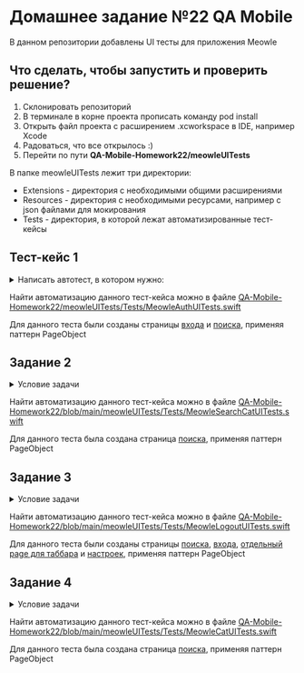 # Домашнее задание №22 QA Mobile

В данном репозитории добавлены UI тесты для приложения Meowle

## Что сделать, чтобы запустить и проверить решение?

1. Склонировать репозиторий
2. В терминале в корне проекта прописать команду pod install
3. Открыть файл проекта с расширением .xcworkspace в IDE, например Xcode
4. Радоваться, что все открылось :)
5. Перейти по пути <b>QA-Mobile-Homework22/meowleUITests</b>

В папке meowleUITests лежит три директории:

- Extensions - директория с необходимыми общими расширениями
- Resources - директория с необходимыми ресурсами, например с json файлами для мокирования
- Tests - директория, в которой лежат автоматизированные тест-кейсы

## Тест-кейс 1

<details>
  <summary>Написать автотест, в котором нужно:</summary>
  
  1) открыть приложение;
  
  2) отключить автоматическую авторизацию, выставив параметры метода "openApp" как "isAuthorised: false";
  
  3) тапнуть по полю "Введите своё имя";
  
  4) ввести имя "Александр" (или любое другое имя на свой вкус);
  
  5) нажать на кнопку "Войти";
  
  6) убедиться, что открылась главная страница приложения.
</details>

Найти автоматизацию данного тест-кейса можно в файле [QA-Mobile-Homework22/meowleUITests/Tests/MeowleAuthUITests.swift](https://github.com/XxtEri/QA-Mobile-Homework22/blob/main/meowleUITests/Tests/MeowleAuthUITests.swift)

Для данного теста были созданы страницы [входа](https://github.com/XxtEri/QA-Mobile-Homework22/blob/main/meowleUITests/Tests/PageObjects/MeowleAuthPage.swift) и [поиска](https://github.com/XxtEri/QA-Mobile-Homework22/blob/main/meowleUITests/Tests/PageObjects/MeowleSearchCatPage.swift), применяя паттерн PageObject

## Задание 2

<details>
  <summary>Условие задачи</summary>
  
  1) открыть приложение;

  2) авторизоваться в приложении;
  
  3) тапнуть по кнопке "Все имена";
  
  4) при тапе на кнопку "Все имена" замокать список котиков, удалив из списка все имена, оставив в списке только три котика: "Кот №1", "Кот №2", "Кот №3".
  
  5) проверить, что после тапа по кнопке "Все имена" открылся экран со списком замоканных котиков "Кот №1", "Кот №2", "Кот №3".
</details>

Найти автоматизацию данного тест-кейса можно в файле [QA-Mobile-Homework22/blob/main/meowleUITests/Tests/MeowleSearchCatUITests.swift](https://github.com/XxtEri/QA-Mobile-Homework22/blob/main/meowleUITests/Tests/MeowleSearchCatUITests.swift)

Для данного теста была создана страница [поиска](https://github.com/XxtEri/QA-Mobile-Homework22/blob/main/meowleUITests/Tests/PageObjects/MeowleSearchCatPage.swift), применяя паттерн PageObject

## Задание 3

<details>
  <summary>Условие задачи</summary>
  
  1) открыть приложение;

  2) убедиться, что мы попали на "Гланвую" страницу;
  
  3) перейти во вкладку "Настройки";
  
  3) убедиться, что вкладка "Настройки" открыта;
  
  3) прописать accessibilityIdentifyer кнопке "Выйти из аккаунта";
  
  4) тапнуть по кнопке "Выйти из аккаунта", используя в методе тапа accessibilityIdentifyer назначенный данной кнопке на прошлом шаге;
  
  5) убедиться, что произошёл разлогин из приложения.
</details>

Найти автоматизацию данного тест-кейса можно в файле [QA-Mobile-Homework22/blob/main/meowleUITests/Tests/MeowleLogoutUITests.swift](https://github.com/XxtEri/QA-Mobile-Homework22/blob/main/meowleUITests/Tests/MeowleLogoutUITests.swift)

Для данного теста были созданы страницы [поиска](https://github.com/XxtEri/QA-Mobile-Homework22/blob/main/meowleUITests/Tests/PageObjects/MeowleSearchCatPage.swift), [входа](https://github.com/XxtEri/QA-Mobile-Homework22/blob/main/meowleUITests/Tests/PageObjects/MeowleAuthPage.swift), [отдельный page для таббара](https://github.com/XxtEri/QA-Mobile-Homework22/blob/main/meowleUITests/Tests/PageObjects/MeowleTabBarPage.swift) и [настроек](https://github.com/XxtEri/QA-Mobile-Homework22/blob/main/meowleUITests/Tests/PageObjects/MeowleSettingsPage.swift), применяя паттерн PageObject

## Задание 4

<details>
  <summary>Условие задачи</summary>
  
  1) открыть приложение;
  
  2) убедиться, что мы попали на "Гланвую" страницу;
  
  3) тапунть по поисковому полю;
  
  4) ввести в поле "Введите имя котика" имя "Батон";
  
  5) тапнуть по кнопке "Поиск";
  
  6) убедиться, что в поисковой выдаче отобразился кот "Батон";
  
  7) тапнуть по котику "Батон" в поисковой выдаче;
  
  8) в открывшейся карточке котика "Батон" в правом верхнем углу нажать лайк;
  
  9) проверить, что лайков стало на один больше (было 5, а стало 6).
</details>

Найти автоматизацию данного тест-кейса можно в файле [QA-Mobile-Homework22/blob/main/meowleUITests/Tests/MeowleCatUITests.swift](https://github.com/XxtEri/QA-Mobile-Homework22/blob/main/meowleUITests/Tests/MeowleCatUITests.swift)

Для данного теста была создана страница [поиска](https://github.com/XxtEri/QA-Mobile-Homework22/blob/main/meowleUITests/Tests/PageObjects/MeowleSearchCatPage.swift), применяя паттерн PageObject
